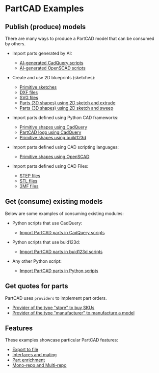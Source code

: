 # PartCAD Examples

## Publish (produce) models

There are many ways to produce a PartCAD model that can be consumed by others.

- Import parts generated by AI:

  - [AI-generated CadQuery scripts](./produce_part_ai_cadquery/)
  - [AI-generated OpenSCAD scripts](./produce_part_ai_openscad/)

- Create and use 2D blueprints (sketches):

  - [Primitive sketches](./produce_sketch_basic/)
  - [DXF files](./produce_sketch_dxf/)
  - [SVG files](./produce_sketch_svg/)
  - [Parts (3D shapes) using 2D sketch and extrude](./produce_part_extrude/)
  - [Parts (3D shapes) using 2D sketch and sweep](./produce_part_sweep/)

- Import parts defined using Python CAD frameworks:

  - [Primitive shapes using CadQuery](./produce_part_cadquery_primitive/)
  - [PartCAD logo using CadQuery](./produce_part_cadquery_logo/)
  - [Primitive shapes using build123d](./produce_part_build123d_primitive/)

- Import parts defined using CAD scripting languages:

  - [Primitive shapes using OpenSCAD](./produce_part_openscad/)

- Import parts defined using CAD Files:
  - [STEP files](./produce_part_step/)
  - [STL files](./produce_part_stl/)
  - [3MF files](./produce_part_3mf/)

## Get (consume) existing models

Below are some examples of consuming existing modules:

- Python scripts that use CadQuery:

  - [Import PartCAD parts in CadQuery scripts](./consume_cadquery/)

- Python scripts that use buid123d:

  - [Import PartCAD parts in buid123d scripts](./consume_build123d/)

- Any other Python script:
  - [Import PartCAD parts in Python scripts](./consume_standalone/)

## Get quotes for parts

PartCAD uses `providers` to implement part orders.

- [Provider of the type "store" to buy SKUs](./provider_store/)
- [Provider of the type "manufacturer" to manufacture a model](./provider_manufacturer/)

## Features

These examples showcase particular PartCAD features:

- [Export to file](./feature_export)
- [Interfaces and mating](./feature_interface)
- [Part enrichment](./feature_enrich)
- [Mono-repo and Multi-repo](./feature_monorepo)

